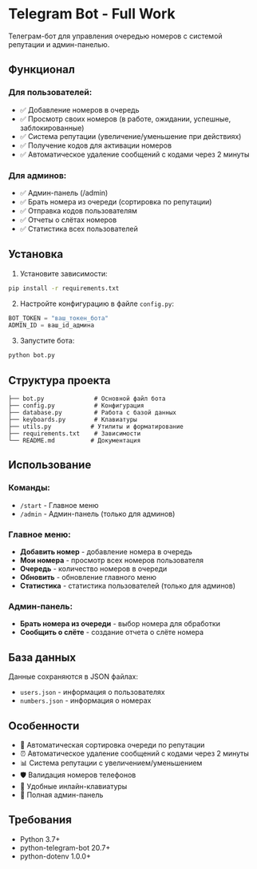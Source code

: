 # Telegram Bot - Full Work

Телеграм-бот для управления очередью номеров с системой репутации и админ-панелью.

## Функционал

### Для пользователей:
- ✅ Добавление номеров в очередь
- ✅ Просмотр своих номеров (в работе, ожидании, успешные, заблокированные)
- ✅ Система репутации (увеличение/уменьшение при действиях)
- ✅ Получение кодов для активации номеров
- ✅ Автоматическое удаление сообщений с кодами через 2 минуты

### Для админов:
- ✅ Админ-панель (/admin)
- ✅ Брать номера из очереди (сортировка по репутации)
- ✅ Отправка кодов пользователям
- ✅ Отчеты о слётах номеров
- ✅ Статистика всех пользователей

## Установка

1. Установите зависимости:
```bash
pip install -r requirements.txt
```

2. Настройте конфигурацию в файле `config.py`:
```python
BOT_TOKEN = "ваш_токен_бота"
ADMIN_ID = ваш_id_админа
```

3. Запустите бота:
```bash
python bot.py
```

## Структура проекта

```
├── bot.py              # Основной файл бота
├── config.py           # Конфигурация
├── database.py         # Работа с базой данных
├── keyboards.py        # Клавиатуры
├── utils.py           # Утилиты и форматирование
├── requirements.txt    # Зависимости
└── README.md          # Документация
```

## Использование

### Команды:
- `/start` - Главное меню
- `/admin` - Админ-панель (только для админов)

### Главное меню:
- **Добавить номер** - добавление номера в очередь
- **Мои номера** - просмотр всех номеров пользователя
- **Очередь** - количество номеров в очереди
- **Обновить** - обновление главного меню
- **Статистика** - статистика пользователей (только для админов)

### Админ-панель:
- **Брать номера из очереди** - выбор номера для обработки
- **Сообщить о слёте** - создание отчета о слёте номера

## База данных

Данные сохраняются в JSON файлах:
- `users.json` - информация о пользователях
- `numbers.json` - информация о номерах

## Особенности

- 🔄 Автоматическая сортировка очереди по репутации
- ⏰ Автоматическое удаление сообщений с кодами через 2 минуты
- 📊 Система репутации с увеличением/уменьшением
- 🛡️ Валидация номеров телефонов
- 📱 Удобные инлайн-клавиатуры
- 🔧 Полная админ-панель

## Требования

- Python 3.7+
- python-telegram-bot 20.7+
- python-dotenv 1.0.0+